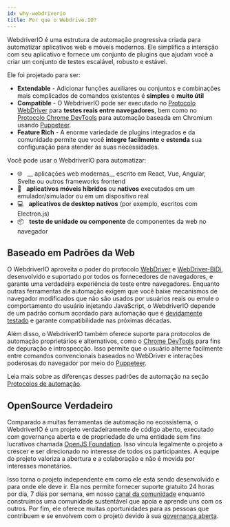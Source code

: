 ```yaml
---
id: why-webdriverio
title: Por que o Webdrive.IO?
---
```


WebdriverIO é uma estrutura de automação progressiva criada para automatizar aplicativos web e móveis modernos. Ele simplifica a interação com seu aplicativo e fornece um conjunto de plugins que ajudam você a criar um conjunto de testes escalável, robusto e estável.

Ele foi projetado para ser:

- __Extendable__ - Adicionar funções auxiliares ou conjuntos e combinações mais complicados de comandos existentes é __simples__ e __muito útil__
- __Compatible__ - O WebdriverIO pode ser executado no [Protocolo WebDriver](https://w3c.github.io/webdriver/) para __testes reais entre navegadores__, bem como no [Protocolo Chrome DevTools](https://chromedevtools.github.io/devtools-protocol/) para automação baseada em Chromium usando [Puppeteer](https://pptr.dev/).
- __Feature Rich__ - A enorme variedade de plugins integrados e da comunidade permite que você __integre facilmente__ e __estenda__ sua configuração para atender às suas necessidades.

Você pode usar o WebdriverIO para automatizar:

- 🌐 <span>&nbsp;</span> __ aplicações web modernas__ escrito em React, Vue, Angular, Svelte ou outros frameworks frontend
- 📱 <span>&nbsp;</span> __aplicativos móveis híbridos__ ou __nativos__ executados em um emulador/simulador ou em um dispositivo real
- 💻 <span>&nbsp;</span> __aplicativos de desktop nativos__ (por exemplo, escritos com Electron.js)
- 📦 <span>&nbsp;</span> __teste de unidade ou componente__ de componentes da web no navegador

## Baseado em Padrões da Web

O WebdriverIO aproveita o poder do protocolo [WebDriver](https://w3c.github.io/webdriver/) e [WebDriver-BiDi](https://github.com/w3c/webdriver-bidi), desenvolvido e suportado por todos os fornecedores de navegadores, e garante uma verdadeira experiência de teste entre navegadores. Enquanto outras ferramentas de automação exigem que você baixe mecanismos de navegador modificados que não são usados ​​por usuários reais ou emule o comportamento do usuário injetando JavaScript, o WebdriverIO depende de um padrão comum acordado para automação que é [devidamente testado](https://wpt.fyi/results/webdriver/tests?label=experimental&label=master&aligned) e garante compatibilidade nas próximas décadas.

Além disso, o WebdriverIO também oferece suporte para protocolos de automação proprietários e alternativos, como o [Chrome DevTools](https://chromedevtools.github.io/devtools-protocol/) para fins de depuração e introspecção. Isso permite que o usuário alterne facilmente entre comandos convencionais baseados no WebDriver e interações poderosas do navegador por meio do [Puppeteer](https://pptr.dev/).

Leia mais sobre as diferenças desses padrões de automação na seção [Protocolos de automação](automationProtocols).

## OpenSource Verdadeiro

Comparado a muitas ferramentas de automação no ecossistema, o WebdriverIO é um projeto verdadeiramente de código aberto, executado com governança aberta e de propriedade de uma entidade sem fins lucrativos chamada [OpenJS Foundation](https://openjsf.org/). Isso vincula legalmente o projeto a crescer e ser direcionado no interesse de todos os participantes. A equipe do projeto valoriza a abertura e a colaboração e não é movida por interesses monetários.

Isso torna o projeto independente em como ele está sendo desenvolvido e para onde ele deve ir. Ela nos permite fornecer suporte gratuito 24 horas por dia, 7 dias por semana, em nosso [canal da comunidade](https://discord.webdriver.io) enquanto construímos uma comunidade sustentável que apoia e aprende uns com os outros. Por fim, ele oferece muitas oportunidades para as pessoas que contribuem e se envolvem com o projeto devido à sua [governança aberta](https://github.com/webdriverio/webdriverio/blob/main/GOVERNANCE.md).
